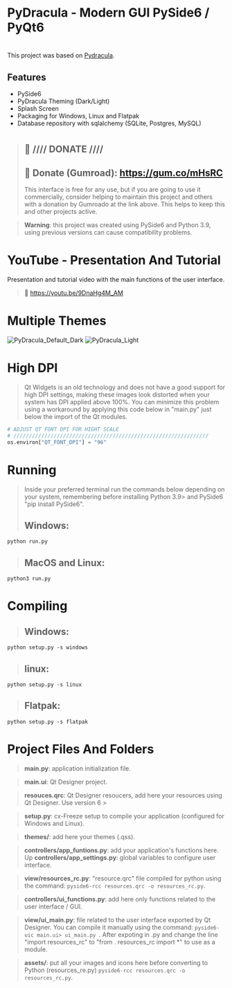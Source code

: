 

<!-- To build on windows -->
<!-- https://hub.docker.com/r/cdrx/pyinstaller-windows -->
<!-- To build on Linux -->
<!-- pyinstaller --onefile --windowed --icon=icon.ico main.py   -->

# PyDracula - Modern GUI PySide6 / PyQt6
# 
This project was based on [Pydracula](https://github.com/Wanderson-Magalhaes/Modern_GUI_PyDracula_PySide6_or_PyQt6).
## Features
* PySide6
* PyDracula Theming (Dark/Light)
* Splash Screen
* Packaging for Windows, Linux and Flatpak
* Database repository with sqlalchemy (SQLite, Postgres, MySQL)


#
> ## :gift: **//// DONATE ////**
> ## 🔗 Donate (Gumroad): https://gum.co/mHsRC
> This interface is free for any use, but if you are going to use it commercially, consider helping to maintain this project and others with a donation by Gumroado at the link above. This helps to keep this and other projects active.

> **Warning**: this project was created using PySide6 and Python 3.9, using previous versions can cause compatibility problems.

# YouTube - Presentation And Tutorial
Presentation and tutorial video with the main functions of the user interface.
> 🔗 https://youtu.be/9DnaHg4M_AM


# Multiple Themes
![PyDracula_Default_Dark](https://user-images.githubusercontent.com/60605512/112993874-0b647700-9140-11eb-8670-61322d70dbe3.png)
![PyDracula_Light](https://user-images.githubusercontent.com/60605512/112993918-18816600-9140-11eb-837c-e7a7c3d2b05e.png)

# High DPI
> Qt Widgets is an old technology and does not have a good support for high DPI settings, making these images look distorted when your system has DPI applied above 100%.
You can minimize this problem using a workaround by applying this code below in "main.py" just below the import of the Qt modules.
```python
# ADJUST QT FONT DPI FOR HIGHT SCALE
# ///////////////////////////////////////////////////////////////
os.environ["QT_FONT_DPI"] = "96"
```

# Running
> Inside your preferred terminal run the commands below depending on your system, remembering before installing Python 3.9> and PySide6 "pip install PySide6".
> ## **Windows**:
```console
python run.py
```
> ## **MacOS and Linux**:
```console
python3 run.py
```
# Compiling
> ## **Windows**:
```console
python setup.py -s windows
```

> ## **linux**:
```console
python setup.py -s linux
```

> ## **Flatpak**:
```console
python setup.py -s flatpak
```

# Project Files And Folders
> **__main__.py**: application initialization file.

> **main.ui**: Qt Designer project.

> **resouces.qrc**: Qt Designer resoucers, add here your resources using Qt Designer. Use version 6 >

> **setup.py**: cx-Freeze setup to compile your application (configured for Windows and Linux).

> **themes/**: add here your themes (.qss).

> **controllers/app_funtions.py**: add your application's functions here.
Up
> **controllers/app_settings.py**: global variables to configure user interface.

> **view/resources_rc.py**: "resource.qrc" file compiled for python using the command: ```pyside6-rcc resources.qrc -o resources_rc.py```.

> **controllers/ui_functions.py**: add here only functions related to the user interface / GUI.

> **view/ui_main.py**: file related to the user interface exported by Qt Designer. You can compile it manually using the command: ```pyside6-uic main.ui> ui_main.py ```.
After expoting in .py and change the line "import resources_rc" to "from . resources_rc import *" to use as a module.

> **assets/**: put all your images and icons here before converting to Python (resources_re.py) ```pyside6-rcc resources.qrc -o resources_rc.py```.


